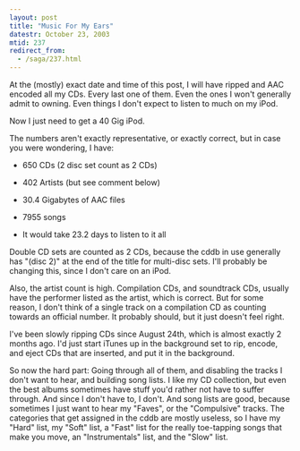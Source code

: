```yaml
---
layout: post
title: "Music For My Ears"
datestr: October 23, 2003
mtid: 237
redirect_from:
  - /saga/237.html
---
```


At the (mostly) exact date and time of this post, I will have ripped and AAC encoded all my CDs.  Every last one of them.  Even the ones I won't generally admit to owning.  Even things I don't expect to listen to much on my iPod.

Now I just need to get a 40 Gig iPod.

The numbers aren't exactly representative, or exactly correct, but in case you were wondering, I have:

* 650 CDs (2 disc set count as 2 CDs)

* 402 Artists (but see comment below)

* 30.4 Gigabytes of AAC files

* 7955 songs

* It would take 23.2 days to listen to it all

Double CD sets are counted as 2 CDs, because the cddb in use generally has "(disc 2)" at the end of the title for multi-disc sets.  I'll probably be changing this, since I don't care on an iPod.

Also, the artist count is high.  Compilation CDs, and soundtrack CDs, usually have the performer listed as the artist, which is correct.  But for some reason, I don't think of a single track on a compilation CD as counting towards an official number.  It probably should, but it just doesn't feel right.

I've been slowly ripping CDs since August 24th, which is almost exactly 2 months ago.  I'd just start iTunes up in the background set to rip, encode, and eject CDs that are inserted, and put it in the background.

So now the hard part: Going through all of them, and disabling the tracks I don't want to hear, and building song lists.  I like my CD collection, but even the best albums sometimes have stuff you'd rather not have to suffer through.  And since I don't have to, I don't.  And song lists are good, because sometimes I just want to hear my "Faves", or the "Compulsive" tracks.  The categories that get assigned in the cddb are mostly useless, so I have my "Hard" list, my "Soft" list, a "Fast" list for the really toe-tapping songs that make you move, an "Instrumentals" list, and the "Slow" list.
